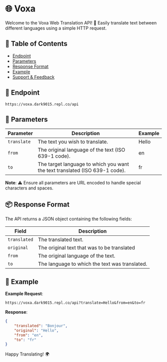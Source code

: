 # 🌐 Voxa

Welcome to the Voxa Web Translation API! 🚀 Easily translate text between different languages using a simple HTTP request.

## 📌 Table of Contents

- [Endpoint](#endpoint)
- [Parameters](#parameters)
- [Response Format](#response-format)
- [Example](#example)
- [Support & Feedback](#support--feedback)

## 🎯 Endpoint

```
https://voxa.dark9015.repl.co/api
```

## 📝 Parameters

| Parameter   | Description                                                   | Example |
|-------------|---------------------------------------------------------------|---------|
| `translate` | The text you wish to translate.                               | Hello   |
| `from`      | The original language of the text (ISO 639-1 code).           | en      |
| `to`        | The target language to which you want the text translated (ISO 639-1 code). | fr |

**Note**: ⚠️ Ensure all parameters are URL encoded to handle special characters and spaces.

## 📦 Response Format

The API returns a JSON object containing the following fields:

| Field       | Description                                |
|-------------|--------------------------------------------|
| `translated`| The translated text.                       |
| `original`  | The original text that was to be translated|
| `from`      | The original language of the text.         |
| `to`        | The language to which the text was translated. |

## 📖 Example

**Example Request**:
```
https://voxa.dark9015.repl.co/api?translate=Hello&from=en&to=fr
```

**Response**:
```json
{
    "translated": "Bonjour",
    "original": "Hello",
    "from": "en",
    "to": "fr"
}
```

Happy Translating! 🌍
